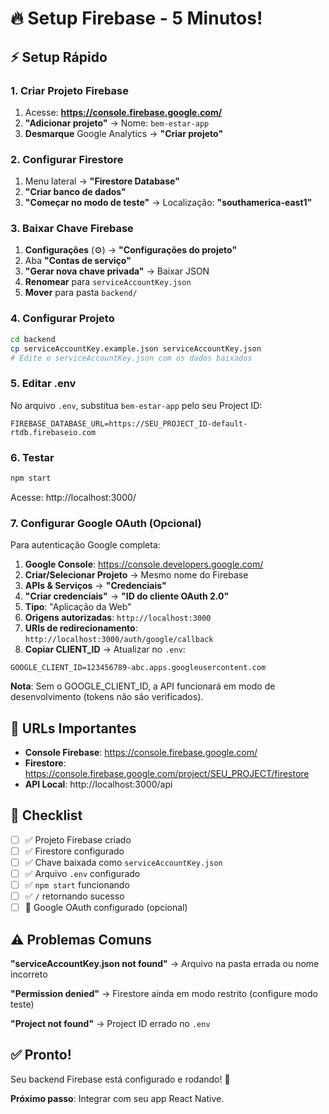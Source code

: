 # 🔥 Setup Firebase - 5 Minutos!

## ⚡ Setup Rápido

### 1. Criar Projeto Firebase
1. Acesse: **https://console.firebase.google.com/**
2. **"Adicionar projeto"** → Nome: `bem-estar-app`
3. **Desmarque** Google Analytics → **"Criar projeto"**

### 2. Configurar Firestore
1. Menu lateral → **"Firestore Database"**
2. **"Criar banco de dados"**
3. **"Começar no modo de teste"** → Localização: **"southamerica-east1"**

### 3. Baixar Chave Firebase
1. **Configurações** (⚙️) → **"Configurações do projeto"**
2. Aba **"Contas de serviço"**
3. **"Gerar nova chave privada"** → Baixar JSON
4. **Renomear** para `serviceAccountKey.json`
5. **Mover** para pasta `backend/`

### 4. Configurar Projeto
```bash
cd backend
cp serviceAccountKey.example.json serviceAccountKey.json
# Edite o serviceAccountKey.json com os dados baixados
```

### 5. Editar .env
No arquivo `.env`, substitua `bem-estar-app` pelo seu Project ID:
```env
FIREBASE_DATABASE_URL=https://SEU_PROJECT_ID-default-rtdb.firebaseio.com
```

### 6. Testar
```bash
npm start
```

Acesse: http://localhost:3000/

### 7. Configurar Google OAuth (Opcional)

Para autenticação Google completa:

1. **Google Console**: https://console.developers.google.com/
2. **Criar/Selecionar Projeto** → Mesmo nome do Firebase
3. **APIs & Serviços** → **"Credenciais"**
4. **"Criar credenciais"** → **"ID do cliente OAuth 2.0"**
5. **Tipo**: "Aplicação da Web"
6. **Origens autorizadas**: `http://localhost:3000`
7. **URIs de redirecionamento**: `http://localhost:3000/auth/google/callback`
8. **Copiar CLIENT_ID** → Atualizar no `.env`:

```env
GOOGLE_CLIENT_ID=123456789-abc.apps.googleusercontent.com
```

**Nota**: Sem o GOOGLE_CLIENT_ID, a API funcionará em modo de desenvolvimento (tokens não são verificados).

## 🎯 URLs Importantes

- **Console Firebase**: https://console.firebase.google.com/
- **Firestore**: https://console.firebase.google.com/project/SEU_PROJECT/firestore
- **API Local**: http://localhost:3000/api

## 🚨 Checklist

- [ ] ✅ Projeto Firebase criado
- [ ] ✅ Firestore configurado
- [ ] ✅ Chave baixada como `serviceAccountKey.json`
- [ ] ✅ Arquivo `.env` configurado
- [ ] ✅ `npm start` funcionando
- [ ] ✅ `/` retornando sucesso
- [ ] 🔧 Google OAuth configurado (opcional)

## ⚠️ Problemas Comuns

**"serviceAccountKey.json not found"**
→ Arquivo na pasta errada ou nome incorreto

**"Permission denied"**
→ Firestore ainda em modo restrito (configure modo teste)

**"Project not found"**
→ Project ID errado no `.env`

## ✅ Pronto!

Seu backend Firebase está configurado e rodando! 🎉

**Próximo passo**: Integrar com seu app React Native.